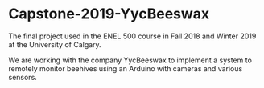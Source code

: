 # Capstone-2019-YycBeeswax
The final project used in the ENEL 500 course in Fall 2018 and Winter 2019 at the University of Calgary.

We are working with the company YycBeeswax to implement a system to remotely monitor beehives using an Arduino with cameras and various sensors.
